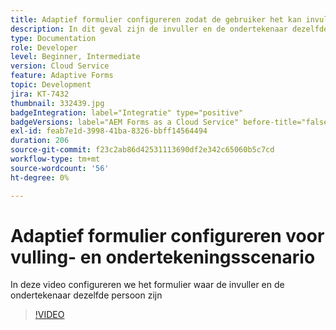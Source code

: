```yaml
---
title: Adaptief formulier configureren zodat de gebruiker het kan invullen en ondertekenen
description: In dit geval zijn de invuller en de ondertekenaar dezelfde persoon.
type: Documentation
role: Developer
level: Beginner, Intermediate
version: Cloud Service
feature: Adaptive Forms
topic: Development
jira: KT-7432
thumbnail: 332439.jpg
badgeIntegration: label="Integratie" type="positive"
badgeVersions: label="AEM Forms as a Cloud Service" before-title="false"
exl-id: feab7e1d-3998-41ba-8326-bbff14564494
duration: 206
source-git-commit: f23c2ab86d42531113690df2e342c65060b5c7cd
workflow-type: tm+mt
source-wordcount: '56'
ht-degree: 0%

---
```


# Adaptief formulier configureren voor vulling- en ondertekeningsscenario


In deze video configureren we het formulier waar de invuller en de ondertekenaar dezelfde persoon zijn

>[!VIDEO](https://video.tv.adobe.com/v/332439?quality=12&learn=on)
